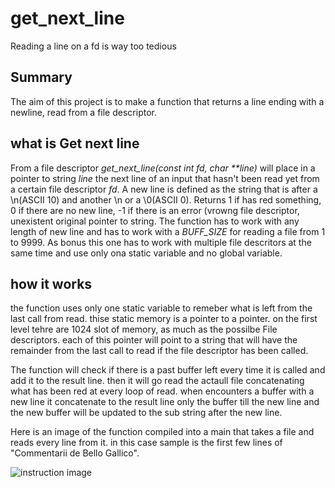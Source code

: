 # get_next_line
Reading a line on a fd is way too tedious

## Summary
The aim of this project is to make a function that returns a line
ending with a newline, read from a file descriptor.

## what is Get next line

 From a file descriptor _get_next_line(const int fd, char **line)_ will place in a pointer to string _line_ the next line of an input that hasn't been read yet from a certain file descriptor _fd_.
 A new line is defined as the string that is after a \n(ASCII 10) and another \n or a \0(ASCII 0). 
 Returns 1 if has red something, 0 if there are no new line, -1 if there is an error (vrowng file descriptor, unexistent original pointer to string.
 The function has to work with any length of new line and has to work with a _BUFF_SIZE_ for reading a file from 1 to 9999.
 As bonus this one has to work with multiple file descritors at the same time and use only ona static variable and no global variable.
 
## how it works

 the function uses only one static variable to remeber what is left from the last call from read.
 thise static memory is a pointer to a pointer. on the first level tehre are 1024 slot of memory, as much as the possilbe File descriptors. each of this pointer will point to a string that will have the remainder from the last call to read if the file descriptor has been called.

 The function will check if there is a past buffer left every time it is called and add it to the result line. then it will go read the actaull file concatenating what has been red at every loop of read. when encounters a buffer with a new line it concatenate to the result line only the buffer till the new line and the new buffer will be updated to the sub string after the new line.
 
 Here is an image of the function compiled into a main that takes a file and reads every line from it.
 in this case sample is the first few lines of "Commentarii de Bello Gallico".

![instruction image](/how_to.png "how to make and run")
